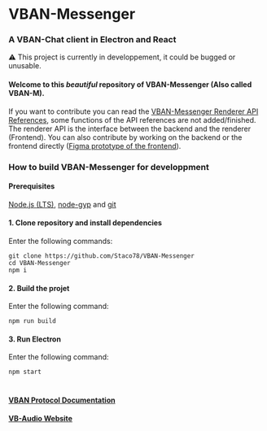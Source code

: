 # VBAN-Messenger
### A VBAN-Chat client in Electron and React

⚠️ This project is currently in developpement, it could be bugged or unusable.


#### Welcome to this *beautiful* repository of VBAN-Messenger (Also called VBAN-M).

If you want to contribute you can read the [VBAN-Messenger Renderer API References](/docs/References.md), some functions of the API references are not added/finished.
The renderer API is the interface between the backend and the renderer (Frontend).
You can also contribute by working on the backend or the frontend directly ([Figma prototype of the frontend](https://www.figma.com/proto/bX0PDXVZHVzuIQ6Vjp88YI/VBAN-Messenger?page-id=0%3A1&node-id=1%3A4&viewport=241%2C48%2C0.95&scaling=scale-down&starting-point-node-id=1%3A4)).


### How to build VBAN-Messenger for developpment
#### Prerequisites
[Node.js (LTS)](https://nodejs.org), [node-gyp](https://github.com/nodejs/node-gyp#installation) and [git](https://git-scm.com/)
#### 1. Clone repository and install dependencies
Enter the following commands:
```
git clone https://github.com/Staco78/VBAN-Messenger
cd VBAN-Messenger
npm i
```
#### 2. Build the projet
Enter the following command:
```
npm run build
```
#### 3. Run Electron
Enter the following command:
```
npm start
```
#
#### [VBAN Protocol Documentation](https://vb-audio.com/Voicemeeter/VBANProtocol_Specifications.pdf)
#### [VB-Audio Website](https://vb-audio.com/)
